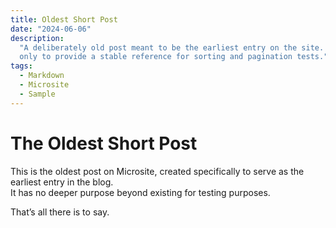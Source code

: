 ```yaml
---
title: Oldest Short Post
date: "2024-06-06"
description:
  "A deliberately old post meant to be the earliest entry on the site. Exists
  only to provide a stable reference for sorting and pagination tests."
tags:
  - Markdown
  - Microsite
  - Sample
---
```


# The Oldest Short Post

This is the oldest post on Microsite, created specifically to serve as the
earliest entry in the blog.  
It has no deeper purpose beyond existing for testing purposes.

That’s all there is to say.
